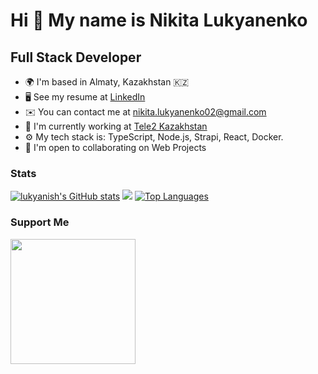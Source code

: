 # Hi 🤝 My name is Nikita Lukyanenko

Full Stack Developer
-----------------

*   🌍  I'm based in Almaty, Kazakhstan 🇰🇿
*   🖥️  See my resume at [LinkedIn](https://www.linkedin.com/in/nikita-lukyanenko/)
*   ✉️  You can contact me at [nikita.lukyanenko02@gmail.com](mailto:nikita.lukyanenko02@gmail.com)
*   🚀  I'm currently working at [Tele2 Kazakhstan](https://tele2.kz)
*   ⚙️  My tech stack is: TypeScript, Node.js, Strapi, React, Docker.
*   🤝  I'm open to collaborating on Web Projects
                    
### Stats
                  
                  
<p align="left">
<a href="http://www.github.com/lukyanish"><img src="https://github-readme-stats.vercel.app/api?username=lukyanish&show_icons=true&hide=&count_private=true&title_color=0891b2&text_color=ffffff&icon_color=0891b2&bg_color=1c1917&hide_border=true&show_icons=true" alt="lukyanish's GitHub stats" /></a>
<a href="http://www.github.com/lukyanish"><img src="https://github-readme-streak-stats.herokuapp.com/?user=lukyanish&stroke=ffffff&background=1c1917&ring=0891b2&fire=0891b2&currStreakNum=ffffff&currStreakLabel=0891b2&sideNums=ffffff&sideLabels=ffffff&dates=ffffff&hide_border=true" /></a>
<a href="https://github.com/lukyanish" align="left"><img src="https://github-readme-stats.vercel.app/api/top-langs/?username=lukyanish&langs_count=10&title_color=0891b2&text_color=ffffff&icon_color=0891b2&bg_color=1c1917&hide_border=true&locale=en&custom_title=Top%20%Languages" alt="Top Languages" /></a>

### Support Me
<a href="https://www.buymeacoffee.com/nikitalukyanen"><img src="https://cdn.buymeacoffee.com/buttons/v2/default-yellow.png" width="200" /></a>
</p>
